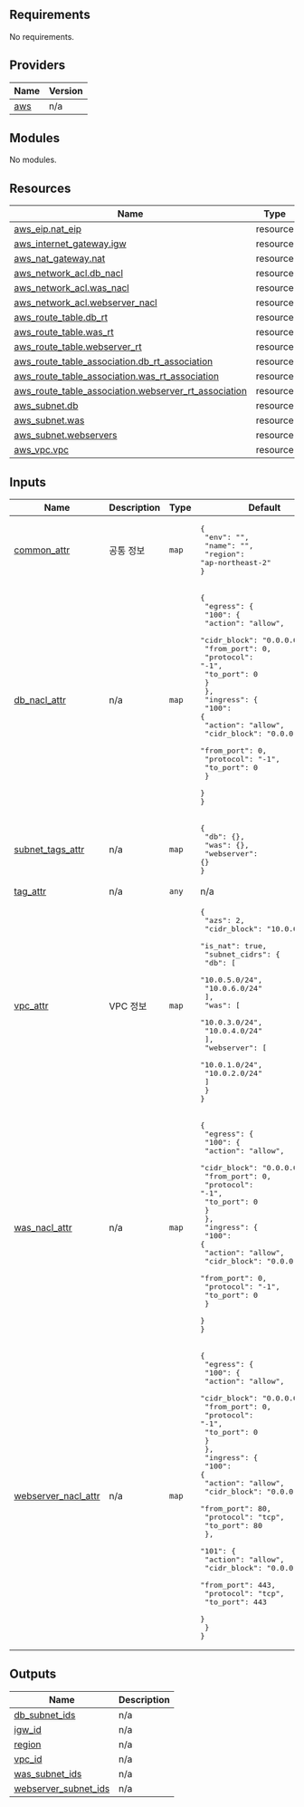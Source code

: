 <!-- BEGIN_TF_DOCS -->
## Requirements

No requirements.

## Providers

| Name | Version |
|------|---------|
| <a name="provider_aws"></a> [aws](#provider\_aws) | n/a |

## Modules

No modules.

## Resources

| Name | Type |
|------|------|
| [aws_eip.nat_eip](https://registry.terraform.io/providers/hashicorp/aws/latest/docs/resources/eip) | resource |
| [aws_internet_gateway.igw](https://registry.terraform.io/providers/hashicorp/aws/latest/docs/resources/internet_gateway) | resource |
| [aws_nat_gateway.nat](https://registry.terraform.io/providers/hashicorp/aws/latest/docs/resources/nat_gateway) | resource |
| [aws_network_acl.db_nacl](https://registry.terraform.io/providers/hashicorp/aws/latest/docs/resources/network_acl) | resource |
| [aws_network_acl.was_nacl](https://registry.terraform.io/providers/hashicorp/aws/latest/docs/resources/network_acl) | resource |
| [aws_network_acl.webserver_nacl](https://registry.terraform.io/providers/hashicorp/aws/latest/docs/resources/network_acl) | resource |
| [aws_route_table.db_rt](https://registry.terraform.io/providers/hashicorp/aws/latest/docs/resources/route_table) | resource |
| [aws_route_table.was_rt](https://registry.terraform.io/providers/hashicorp/aws/latest/docs/resources/route_table) | resource |
| [aws_route_table.webserver_rt](https://registry.terraform.io/providers/hashicorp/aws/latest/docs/resources/route_table) | resource |
| [aws_route_table_association.db_rt_association](https://registry.terraform.io/providers/hashicorp/aws/latest/docs/resources/route_table_association) | resource |
| [aws_route_table_association.was_rt_association](https://registry.terraform.io/providers/hashicorp/aws/latest/docs/resources/route_table_association) | resource |
| [aws_route_table_association.webserver_rt_association](https://registry.terraform.io/providers/hashicorp/aws/latest/docs/resources/route_table_association) | resource |
| [aws_subnet.db](https://registry.terraform.io/providers/hashicorp/aws/latest/docs/resources/subnet) | resource |
| [aws_subnet.was](https://registry.terraform.io/providers/hashicorp/aws/latest/docs/resources/subnet) | resource |
| [aws_subnet.webservers](https://registry.terraform.io/providers/hashicorp/aws/latest/docs/resources/subnet) | resource |
| [aws_vpc.vpc](https://registry.terraform.io/providers/hashicorp/aws/latest/docs/resources/vpc) | resource |

## Inputs

| Name | Description | Type | Default | Required |
|------|-------------|------|---------|:--------:|
| <a name="input_common_attr"></a> [common\_attr](#input\_common\_attr) | 공통 정보 | `map` | <pre>{<br/>  "env": "",<br/>  "name": "",<br/>  "region": "ap-northeast-2"<br/>}</pre> | no |
| <a name="input_db_nacl_attr"></a> [db\_nacl\_attr](#input\_db\_nacl\_attr) | n/a | `map` | <pre>{<br/>  "egress": {<br/>    "100": {<br/>      "action": "allow",<br/>      "cidr_block": "0.0.0.0/0",<br/>      "from_port": 0,<br/>      "protocol": "-1",<br/>      "to_port": 0<br/>    }<br/>  },<br/>  "ingress": {<br/>    "100": {<br/>      "action": "allow",<br/>      "cidr_block": "0.0.0.0/0",<br/>      "from_port": 0,<br/>      "protocol": "-1",<br/>      "to_port": 0<br/>    }<br/>  }<br/>}</pre> | no |
| <a name="input_subnet_tags_attr"></a> [subnet\_tags\_attr](#input\_subnet\_tags\_attr) | n/a | `map` | <pre>{<br/>  "db": {},<br/>  "was": {},<br/>  "webserver": {}<br/>}</pre> | no |
| <a name="input_tag_attr"></a> [tag\_attr](#input\_tag\_attr) | n/a | `any` | n/a | yes |
| <a name="input_vpc_attr"></a> [vpc\_attr](#input\_vpc\_attr) | VPC 정보 | `map` | <pre>{<br/>  "azs": 2,<br/>  "cidr_block": "10.0.0.0/16",<br/>  "is_nat": true,<br/>  "subnet_cidrs": {<br/>    "db": [<br/>      "10.0.5.0/24",<br/>      "10.0.6.0/24"<br/>    ],<br/>    "was": [<br/>      "10.0.3.0/24",<br/>      "10.0.4.0/24"<br/>    ],<br/>    "webserver": [<br/>      "10.0.1.0/24",<br/>      "10.0.2.0/24"<br/>    ]<br/>  }<br/>}</pre> | no |
| <a name="input_was_nacl_attr"></a> [was\_nacl\_attr](#input\_was\_nacl\_attr) | n/a | `map` | <pre>{<br/>  "egress": {<br/>    "100": {<br/>      "action": "allow",<br/>      "cidr_block": "0.0.0.0/0",<br/>      "from_port": 0,<br/>      "protocol": "-1",<br/>      "to_port": 0<br/>    }<br/>  },<br/>  "ingress": {<br/>    "100": {<br/>      "action": "allow",<br/>      "cidr_block": "0.0.0.0/0",<br/>      "from_port": 0,<br/>      "protocol": "-1",<br/>      "to_port": 0<br/>    }<br/>  }<br/>}</pre> | no |
| <a name="input_webserver_nacl_attr"></a> [webserver\_nacl\_attr](#input\_webserver\_nacl\_attr) | n/a | `map` | <pre>{<br/>  "egress": {<br/>    "100": {<br/>      "action": "allow",<br/>      "cidr_block": "0.0.0.0/0",<br/>      "from_port": 0,<br/>      "protocol": "-1",<br/>      "to_port": 0<br/>    }<br/>  },<br/>  "ingress": {<br/>    "100": {<br/>      "action": "allow",<br/>      "cidr_block": "0.0.0.0/0",<br/>      "from_port": 80,<br/>      "protocol": "tcp",<br/>      "to_port": 80<br/>    },<br/>    "101": {<br/>      "action": "allow",<br/>      "cidr_block": "0.0.0.0/0",<br/>      "from_port": 443,<br/>      "protocol": "tcp",<br/>      "to_port": 443<br/>    }<br/>  }<br/>}</pre> | no |

## Outputs

| Name | Description |
|------|-------------|
| <a name="output_db_subnet_ids"></a> [db\_subnet\_ids](#output\_db\_subnet\_ids) | n/a |
| <a name="output_igw_id"></a> [igw\_id](#output\_igw\_id) | n/a |
| <a name="output_region"></a> [region](#output\_region) | n/a |
| <a name="output_vpc_id"></a> [vpc\_id](#output\_vpc\_id) | n/a |
| <a name="output_was_subnet_ids"></a> [was\_subnet\_ids](#output\_was\_subnet\_ids) | n/a |
| <a name="output_webserver_subnet_ids"></a> [webserver\_subnet\_ids](#output\_webserver\_subnet\_ids) | n/a |
<!-- END_TF_DOCS -->
